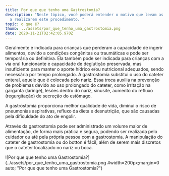 ```yaml
---
title: Por que que tenho uma Gastrostomia?
description: "Neste tópico, você poderá entender o motivo que levam as crianças
  a realizarem este procedimento. "
topic: o que é?
thumb: ../assets/por_que_tenho_uma_gastrostomia.png
date: 2020-11-21T02:42:05.970Z
---
```

Geralmente é indicada para crianças que perderam a capacidade de ingerir alimentos, devido a condições congênitas ou traumáticas e pode ser temporária ou definitiva. Ela também pode ser indicada para crianças com a via oral funcionante e capacidade de deglutição preservada, mas insuficiente para manter o aporte hídrico e/ou nutricional adequados, sendo necessária por tempo prolongado. A gastrostomia substitui o uso do cateter enteral, aquele que é colocada pelo nariz. Essa troca auxilia na prevenção de problemas devido ao uso prolongado do cateter, como irritação na garganta (laringe), lesões dentro do nariz, sinusite, aumento do refluxo (regurgitação) de secreção do estômago.

A gastrostomia proporciona melhor qualidade de vida, diminui o risco de pneumonias aspirativas, refluxo da dieta e desnutrição, que são causadas pela dificuldade do ato de engolir. 

Através da gastrostomia pode ser administrado um volume maior de alimentação, de forma mais prática e segura, podendo ser realizada pelo cuidador ou até pela própria pessoa com a gastrostomia. A manipulação do cateter de gastrostomia ou do botton é fácil, além de serem mais discretos que o cateter localizado no nariz ou boca.

![Por que que tenho uma Gastrostomia?](../assets/por_que_tenho_uma_gastrostomia.png #width=200px;margin=0 auto; "Por que que tenho uma Gastrostomia?")